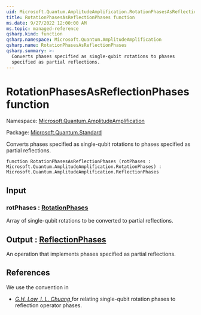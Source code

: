 ```yaml
---
uid: Microsoft.Quantum.AmplitudeAmplification.RotationPhasesAsReflectionPhases
title: RotationPhasesAsReflectionPhases function
ms.date: 9/27/2022 12:00:00 AM
ms.topic: managed-reference
qsharp.kind: function
qsharp.namespace: Microsoft.Quantum.AmplitudeAmplification
qsharp.name: RotationPhasesAsReflectionPhases
qsharp.summary: >-
  Converts phases specified as single-qubit rotations to phases
  specified as partial reflections.
---
```


# RotationPhasesAsReflectionPhases function

Namespace: [Microsoft.Quantum.AmplitudeAmplification](xref:Microsoft.Quantum.AmplitudeAmplification)

Package: [Microsoft.Quantum.Standard](https://nuget.org/packages/Microsoft.Quantum.Standard)


Converts phases specified as single-qubit rotations to phasesspecified as partial reflections.

```qsharp
function RotationPhasesAsReflectionPhases (rotPhases : Microsoft.Quantum.AmplitudeAmplification.RotationPhases) : Microsoft.Quantum.AmplitudeAmplification.ReflectionPhases
```


## Input

### rotPhases : [RotationPhases](xref:Microsoft.Quantum.AmplitudeAmplification.RotationPhases)

Array of single-qubit rotations to be converted to partialreflections.



## Output : [ReflectionPhases](xref:Microsoft.Quantum.AmplitudeAmplification.ReflectionPhases)

An operation that implements phases specified as partial reflections.

## References

We use the convention in- [ *G.H. Low, I. L. Chuang* ](https://arxiv.org/abs/1707.05391)  for relating single-qubit rotation phases to reflection operator phases.